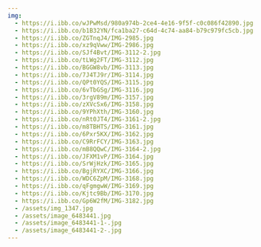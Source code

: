 ```yaml
---
img:
  - https://i.ibb.co/wJPwMsd/980a974b-2ce4-4e16-9f5f-c0c086f42890.jpg
  - https://i.ibb.co/b1B32YN/fca1ba27-c64d-4c74-aa84-b79c979fc5cb.jpg
  - https://i.ibb.co/ZGTnqJ4/IMG-2985.jpg
  - https://i.ibb.co/xz9qVww/IMG-2986.jpg
  - https://i.ibb.co/SJf4Bvt/IMG-3112-2.jpg
  - https://i.ibb.co/tLWg2FT/IMG-3112.jpg
  - https://i.ibb.co/BGGW8vb/IMG-3113.jpg
  - https://i.ibb.co/7J4TJ9r/IMG-3114.jpg
  - https://i.ibb.co/QPt0YQS/IMG-3115.jpg
  - https://i.ibb.co/6vTbGSg/IMG-3116.jpg
  - https://i.ibb.co/3rgV89m/IMG-3157.jpg
  - https://i.ibb.co/zXVcSx6/IMG-3158.jpg
  - https://i.ibb.co/9YPhXth/IMG-3160.jpg
  - https://i.ibb.co/nRt0JT4/IMG-3161-2.jpg
  - https://i.ibb.co/m8TBHTS/IMG-3161.jpg
  - https://i.ibb.co/6Pxr5KX/IMG-3162.jpg
  - https://i.ibb.co/C9RrFCY/IMG-3163.jpg
  - https://i.ibb.co/mB8QQwC/IMG-3164-2.jpg
  - https://i.ibb.co/JFXM1vP/IMG-3164.jpg
  - https://i.ibb.co/SrWjHzk/IMG-3165.jpg
  - https://i.ibb.co/BgjRYXC/IMG-3166.jpg
  - https://i.ibb.co/WDC6ZpM/IMG-3168.jpg
  - https://i.ibb.co/qFgmgwW/IMG-3169.jpg
  - https://i.ibb.co/Kjtc9Bb/IMG-3170.jpg
  - https://i.ibb.co/Gp6W2fM/IMG-3182.jpg
  - /assets/img_1347.jpg
  - /assets/image_6483441.jpg
  - /assets/image_6483441-1-.jpg
  - /assets/image_6483441-2-.jpg
---
```

